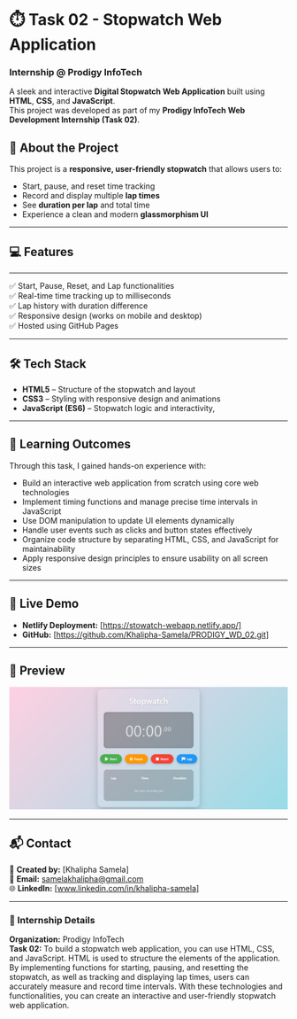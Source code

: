 # ⏱️ Task 02 - Stopwatch Web Application  
### Internship @ Prodigy InfoTech  

A sleek and interactive **Digital Stopwatch Web Application** built using **HTML**, **CSS**, and **JavaScript**.  
This project was developed as part of my **Prodigy InfoTech Web Development Internship (Task 02)**.

## 🧠 About the Project  

This project is a **responsive, user-friendly stopwatch** that allows users to:  
- Start, pause, and reset time tracking  
- Record and display multiple **lap times**  
- See **duration per lap** and total time   
- Experience a clean and modern **glassmorphism UI**

---

## 💻 Features 

---
✅ Start, Pause, Reset, and Lap functionalities  
✅ Real-time time tracking up to milliseconds  
✅ Lap history with duration difference  
✅ Responsive design (works on mobile and desktop)  
✅ Hosted using GitHub Pages 

---

## 🛠️ Tech Stack

- **HTML5** – Structure of the stopwatch and layout  
- **CSS3** – Styling with responsive design and animations 
- **JavaScript (ES6)** – Stopwatch logic and interactivity,
---

## 🎯 Learning Outcomes

Through this task, I gained hands-on experience with:

- Build an interactive web application from scratch using core web technologies
- Implement timing functions and manage precise time intervals in JavaScript
- Use DOM manipulation to update UI elements dynamically
- Handle user events such as clicks and button states effectively
- Organize code structure by separating HTML, CSS, and JavaScript for maintainability
- Apply responsive design principles to ensure usability on all screen sizes

---

## 🚀 Live Demo
 
- **Netlify Deployment:** [https://stowatch-webapp.netlify.app/] 
- **GitHub:** [https://github.com/Khalipha-Samela/PRODIGY_WD_02.git]

---

## 📸 Preview
![alt text](image.png)

---

## 📬 Contact

💼 **Created by:** [Khalipha Samela]  
📧 **Email:** samelakhalipha@gmail.com  
🌐 **LinkedIn:** [www.linkedin.com/in/khalipha-samela]

---

### 🏁 Internship Details
**Organization:** Prodigy InfoTech  
**Task 02:** To build a stopwatch web application, you can use HTML, CSS, and JavaScript. HTML is used to structure the elements of the application. By implementing functions for starting, pausing, and resetting the stopwatch, as well as tracking and displaying lap times, users can accurately measure and record time intervals. With these technologies and functionalities, you can create an interactive and user-friendly stopwatch web application.

